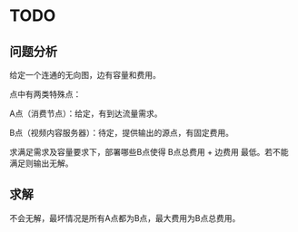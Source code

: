 # TODO

## 问题分析

给定一个连通的无向图，边有容量和费用。

点中有两类特殊点：

A点（消费节点）：给定，有到达流量需求。

B点（视频内容服务器）：待定，提供输出的源点，有固定费用。

求满足需求及容量要求下，部署哪些B点使得 B点总费用 + 边费用 最低。若不能满足则输出无解。


## 求解

不会无解，最坏情况是所有A点都为B点，最大费用为B点总费用。
